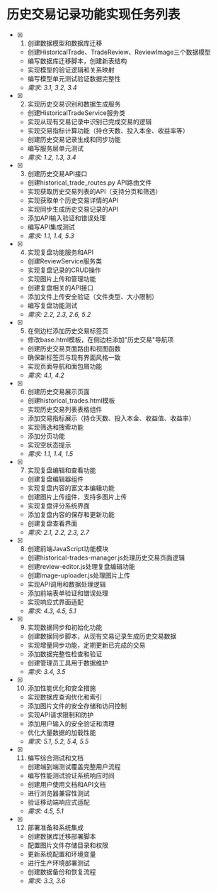 # 历史交易记录功能实现任务列表

- [x] 1. 创建数据模型和数据库迁移
  - 创建HistoricalTrade、TradeReview、ReviewImage三个数据模型
  - 编写数据库迁移脚本，创建新表结构
  - 实现模型的验证逻辑和关系映射
  - 编写模型单元测试验证数据完整性
  - _需求: 3.1, 3.2, 3.4_

- [x] 2. 实现历史交易识别和数据生成服务
  - 创建HistoricalTradeService服务类
  - 实现从现有交易记录中识别已完成交易的逻辑
  - 实现交易指标计算功能（持仓天数、投入本金、收益率等）
  - 创建历史交易记录生成和同步功能
  - 编写服务层单元测试
  - _需求: 1.2, 1.3, 3.4_

- [x] 3. 创建历史交易API接口
  - 创建historical_trade_routes.py API路由文件
  - 实现获取历史交易列表的API（支持分页和筛选）
  - 实现获取单个历史交易详情的API
  - 实现同步生成历史交易记录的API
  - 添加API输入验证和错误处理
  - 编写API集成测试
  - _需求: 1.1, 1.4, 5.3_

- [x] 4. 实现复盘功能服务和API
  - 创建ReviewService服务类
  - 实现复盘记录的CRUD操作
  - 实现图片上传和管理功能
  - 创建复盘相关的API接口
  - 添加文件上传安全验证（文件类型、大小限制）
  - 编写复盘功能测试
  - _需求: 2.2, 2.3, 2.6, 5.2_

- [x] 5. 在侧边栏添加历史交易标签页
  - 修改base.html模板，在侧边栏添加"历史交易"导航项
  - 创建历史交易页面路由和视图函数
  - 确保新标签页与现有界面风格一致
  - 实现页面导航和面包屑功能
  - _需求: 4.1, 4.2_

- [x] 6. 创建历史交易展示页面
  - 创建historical_trades.html模板
  - 实现历史交易列表表格组件
  - 添加交易指标展示（持仓天数、投入本金、收益值、收益率）
  - 实现筛选和搜索功能
  - 添加分页功能
  - 实现空状态提示
  - _需求: 1.1, 1.4, 1.5_

- [x] 7. 实现复盘编辑和查看功能
  - 创建复盘编辑器组件
  - 实现复盘内容的富文本编辑功能
  - 创建图片上传组件，支持多图片上传
  - 实现复盘评分系统界面
  - 添加复盘内容的保存和更新功能
  - 创建复盘查看界面
  - _需求: 2.1, 2.2, 2.3, 2.7_

- [x] 8. 创建前端JavaScript功能模块
  - 创建historical-trades-manager.js处理历史交易页面逻辑
  - 创建review-editor.js处理复盘编辑功能
  - 创建image-uploader.js处理图片上传
  - 实现API调用和数据处理逻辑
  - 添加前端表单验证和错误处理
  - 实现响应式界面适配
  - _需求: 4.3, 4.5, 5.1_

- [x] 9. 实现数据同步和初始化功能
  - 创建数据同步脚本，从现有交易记录生成历史交易数据
  - 实现增量同步功能，定期更新已完成的交易
  - 添加数据完整性检查和验证
  - 创建管理员工具用于数据维护
  - _需求: 3.4, 3.5_

- [x] 10. 添加性能优化和安全措施
  - 实现数据库查询优化和索引
  - 添加图片文件的安全存储和访问控制
  - 实现API请求限制和防护
  - 添加用户输入的安全验证和清理
  - 优化大量数据的加载性能
  - _需求: 5.1, 5.2, 5.4, 5.5_

- [x] 11. 编写综合测试和文档
  - 创建端到端测试覆盖完整用户流程
  - 编写性能测试验证系统响应时间
  - 创建用户使用文档和API文档
  - 进行浏览器兼容性测试
  - 验证移动端响应式适配
  - _需求: 4.5, 5.1_

- [x] 12. 部署准备和系统集成
  - 创建数据库迁移部署脚本
  - 配置图片文件存储目录和权限
  - 更新系统配置和环境变量
  - 进行生产环境部署测试
  - 创建数据备份和恢复流程
  - _需求: 3.3, 3.6_